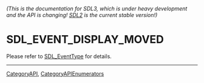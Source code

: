 ###### (This is the documentation for SDL3, which is under heavy development and the API is changing! [SDL2](https://wiki.libsdl.org/SDL2/) is the current stable version!)
# SDL_EVENT_DISPLAY_MOVED

Please refer to [SDL_EventType](SDL_EventType) for details.

----
[CategoryAPI](CategoryAPI), [CategoryAPIEnumerators](CategoryAPIEnumerators)

